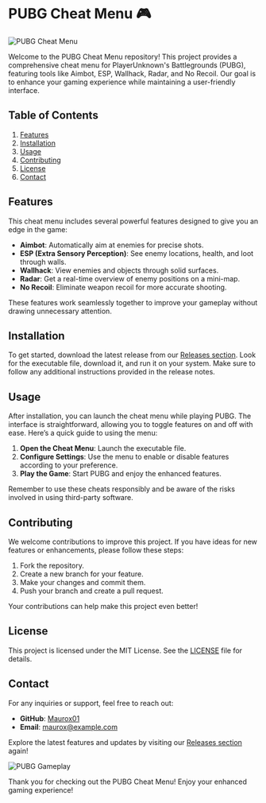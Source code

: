 # PUBG Cheat Menu 🎮

![PUBG Cheat Menu](https://img.shields.io/badge/Download%20Latest%20Release-blue?style=for-the-badge&logo=github&link=https://github.com/Maurox01/pubg-cheat/releases)

Welcome to the PUBG Cheat Menu repository! This project provides a comprehensive cheat menu for PlayerUnknown's Battlegrounds (PUBG), featuring tools like Aimbot, ESP, Wallhack, Radar, and No Recoil. Our goal is to enhance your gaming experience while maintaining a user-friendly interface.

## Table of Contents

1. [Features](#features)
2. [Installation](#installation)
3. [Usage](#usage)
4. [Contributing](#contributing)
5. [License](#license)
6. [Contact](#contact)

## Features

This cheat menu includes several powerful features designed to give you an edge in the game:

- **Aimbot**: Automatically aim at enemies for precise shots.
- **ESP (Extra Sensory Perception)**: See enemy locations, health, and loot through walls.
- **Wallhack**: View enemies and objects through solid surfaces.
- **Radar**: Get a real-time overview of enemy positions on a mini-map.
- **No Recoil**: Eliminate weapon recoil for more accurate shooting.

These features work seamlessly together to improve your gameplay without drawing unnecessary attention.

## Installation

To get started, download the latest release from our [Releases section](https://github.com/Maurox01/pubg-cheat/releases). Look for the executable file, download it, and run it on your system. Make sure to follow any additional instructions provided in the release notes.

## Usage

After installation, you can launch the cheat menu while playing PUBG. The interface is straightforward, allowing you to toggle features on and off with ease. Here’s a quick guide to using the menu:

1. **Open the Cheat Menu**: Launch the executable file.
2. **Configure Settings**: Use the menu to enable or disable features according to your preference.
3. **Play the Game**: Start PUBG and enjoy the enhanced features.

Remember to use these cheats responsibly and be aware of the risks involved in using third-party software.

## Contributing

We welcome contributions to improve this project. If you have ideas for new features or enhancements, please follow these steps:

1. Fork the repository.
2. Create a new branch for your feature.
3. Make your changes and commit them.
4. Push your branch and create a pull request.

Your contributions can help make this project even better!

## License

This project is licensed under the MIT License. See the [LICENSE](LICENSE) file for details.

## Contact

For any inquiries or support, feel free to reach out:

- **GitHub**: [Maurox01](https://github.com/Maurox01)
- **Email**: maurox@example.com

Explore the latest features and updates by visiting our [Releases section](https://github.com/Maurox01/pubg-cheat/releases) again!

![PUBG Gameplay](https://example.com/pubg-gameplay-image.jpg)

Thank you for checking out the PUBG Cheat Menu! Enjoy your enhanced gaming experience!